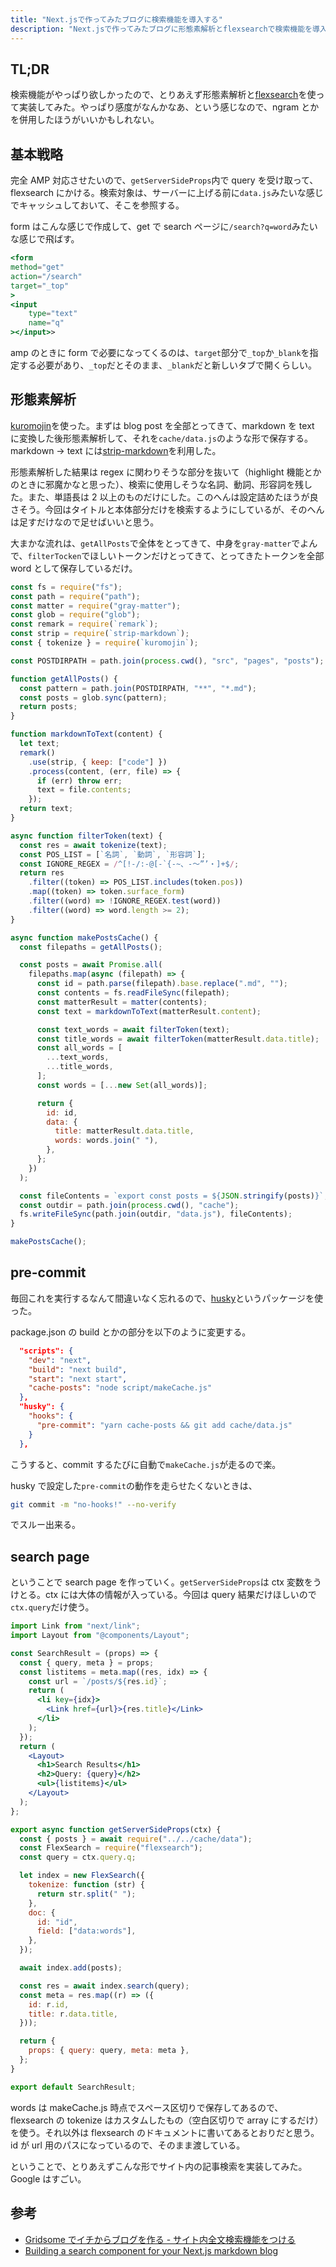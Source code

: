 ```yaml
---
title: "Next.jsで作ってみたブログに検索機能を導入する"
description: "Next.jsで作ってみたブログに形態素解析とflexsearchで検索機能を導入する"
---
```


## TL;DR

検索機能がやっぱり欲しかったので、とりあえず形態素解析と[flexsearch](https://github.com/nextapps-de/flexsearch)を使って実装してみた。やっぱり感度がなんかなあ、という感じなので、ngram とかを併用したほうがいいかもしれない。

## 基本戦略

完全 AMP 対応させたいので、`getServerSideProps`内で query を受け取って、flexsearch にかける。検索対象は、サーバーに上げる前に`data.js`みたいな感じでキャッシュしておいて、そこを参照する。

form はこんな感じで作成して、get で search ページに`/search?q=word`みたいな感じで飛ばす。

```jsx
<form
method="get"
action="/search"
target="_top"
>
<input
    type="text"
    name="q"
></input>>
```

amp のときに form で必要になってくるのは、`target`部分で`_top`か`_blank`を指定する必要があり、`_top`だとそのまま、`_blank`だと新しいタブで開くらしい。

## 形態素解析

[kuromojin](https://github.com/azu/kuromojin)を使った。まずは blog post を全部とってきて、markdown を text に変換した後形態素解析して、それを`cache/data.js`のような形で保存する。markdown -> text には[strip-markdown](https://github.com/remarkjs/strip-markdown)を利用した。

形態素解析した結果は regex に関わりそうな部分を抜いて（highlight 機能とかのときに邪魔かなと思った）、検索に使用しそうな名詞、動詞、形容詞を残した。また、単語長は 2 以上のものだけにした。このへんは設定詰めたほうが良さそう。今回はタイトルと本体部分だけを検索するようにしているが、そのへんは足すだけなので足せばいいと思う。

大まかな流れは、`getAllPosts`で全体をとってきて、中身を`gray-matter`でよんで、`filterTocken`でほしいトークンだけとってきて、とってきたトークンを全部 word として保存しているだけ。

```js:title=makeCache.js
const fs = require("fs");
const path = require("path");
const matter = require("gray-matter");
const glob = require("glob");
const remark = require(`remark`);
const strip = require(`strip-markdown`);
const { tokenize } = require(`kuromojin`);

const POSTDIRPATH = path.join(process.cwd(), "src", "pages", "posts");

function getAllPosts() {
  const pattern = path.join(POSTDIRPATH, "**", "*.md");
  const posts = glob.sync(pattern);
  return posts;
}

function markdownToText(content) {
  let text;
  remark()
    .use(strip, { keep: ["code"] })
    .process(content, (err, file) => {
      if (err) throw err;
      text = file.contents;
    });
  return text;
}

async function filterToken(text) {
  const res = await tokenize(text);
  const POS_LIST = [`名詞`, `動詞`, `形容詞`];
  const IGNORE_REGEX = /^[!-/:-@[-`{-~、-〜”’・]+$/;
  return res
    .filter((token) => POS_LIST.includes(token.pos))
    .map((token) => token.surface_form)
    .filter((word) => !IGNORE_REGEX.test(word))
    .filter((word) => word.length >= 2);
}

async function makePostsCache() {
  const filepaths = getAllPosts();

  const posts = await Promise.all(
    filepaths.map(async (filepath) => {
      const id = path.parse(filepath).base.replace(".md", "");
      const contents = fs.readFileSync(filepath);
      const matterResult = matter(contents);
      const text = markdownToText(matterResult.content);

      const text_words = await filterToken(text);
      const title_words = await filterToken(matterResult.data.title);
      const all_words = [
        ...text_words,
        ...title_words,
      ];
      const words = [...new Set(all_words)];

      return {
        id: id,
        data: {
          title: matterResult.data.title,
          words: words.join(" "),
        },
      };
    })
  );

  const fileContents = `export const posts = ${JSON.stringify(posts)}`;
  const outdir = path.join(process.cwd(), "cache");
  fs.writeFileSync(path.join(outdir, "data.js"), fileContents);
}

makePostsCache();
```

## pre-commit

毎回これを実行するなんて間違いなく忘れるので、[husky](https://github.com/typicode/husky)というパッケージを使った。

package.json の build とかの部分を以下のように変更する。

```json:title=package.json
  "scripts": {
    "dev": "next",
    "build": "next build",
    "start": "next start",
    "cache-posts": "node script/makeCache.js"
  },
  "husky": {
    "hooks": {
      "pre-commit": "yarn cache-posts && git add cache/data.js"
    }
  },
```

こうすると、commit するたびに自動で`makeCache.js`が走るので楽。

husky で設定した`pre-commit`の動作を走らせたくないときは、

```bash
git commit -m "no-hooks!" --no-verify
```

でスルー出来る。

## search page

ということで search page を作っていく。`getServerSideProps`は ctx 変数をうけとる。ctx には大体の情報が入っている。今回は query 結果だけほしいので`ctx.query`だけ使う。

```jsx
import Link from "next/link";
import Layout from "@components/Layout";

const SearchResult = (props) => {
  const { query, meta } = props;
  const listitems = meta.map((res, idx) => {
    const url = `/posts/${res.id}`;
    return (
      <li key={idx}>
        <Link href={url}>{res.title}</Link>
      </li>
    );
  });
  return (
    <Layout>
      <h1>Search Results</h1>
      <h2>Query: {query}</h2>
      <ul>{listitems}</ul>
    </Layout>
  );
};

export async function getServerSideProps(ctx) {
  const { posts } = await require("../../cache/data");
  const FlexSearch = require("flexsearch");
  const query = ctx.query.q;

  let index = new FlexSearch({
    tokenize: function (str) {
      return str.split(" ");
    },
    doc: {
      id: "id",
      field: ["data:words"],
    },
  });

  await index.add(posts);

  const res = await index.search(query);
  const meta = res.map((r) => ({
    id: r.id,
    title: r.data.title,
  }));

  return {
    props: { query: query, meta: meta },
  };
}

export default SearchResult;
```

words は makeCache.js 時点でスペース区切りで保存してあるので、flexsearch の tokenize はカスタムしたもの（空白区切りで array にするだけ）を使う。それ以外は flexsearch のドキュメントに書いてあるとおりだと思う。id が url 用のパスになっているので、そのまま渡している。

ということで、とりあえずこんな形でサイト内の記事検索を実装してみた。Google はすごい。

## 参考

- [Gridsome でイチからブログを作る - サイト内全文検索機能をつける](https://blog.solunita.net/posts/develop-blog-by-gridsome-from-scratch-full-text-search/)
- [Building a search component for your Next.js markdown blog](https://medium.com/@matswainson/building-a-search-component-for-your-next-js-markdown-blog-9e75e0e7d210)

